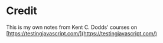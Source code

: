 # Credit
This is my own notes from Kent C. Dodds' courses on [https://testingjavascript.com/](https://testingjavascript.com/)
<!--stackedit_data:
eyJoaXN0b3J5IjpbMjA1NzMyMTg3NV19
-->
